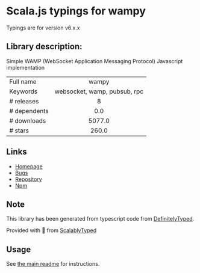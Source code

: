 
# Scala.js typings for wampy

Typings are for version v6.x.x

## Library description:
Simple WAMP (WebSocket Application Messaging Protocol) Javascript implementation

|                    |                 |
| ------------------ | :-------------: |
| Full name          | wampy |
| Keywords           | websocket, wamp, pubsub, rpc |
| # releases         | 8 |
| # dependents       | 0.0 |
| # downloads        | 5077.0 |
| # stars            | 260.0 |

## Links
- [Homepage](https://github.com/KSDaemon/wampy.js)
- [Bugs](https://github.com/KSDaemon/wampy.js/issues)
- [Repository](https://github.com/KSDaemon/wampy.js)
- [Npm](https://www.npmjs.com/package/wampy)
    


## Note
This library has been generated from typescript code from [DefinitelyTyped](https://definitelytyped.org).

Provided with :purple_heart: from [ScalablyTyped](https://github.com/oyvindberg/ScalablyTyped)

## Usage
See [the main readme](../../readme.md) for instructions.


